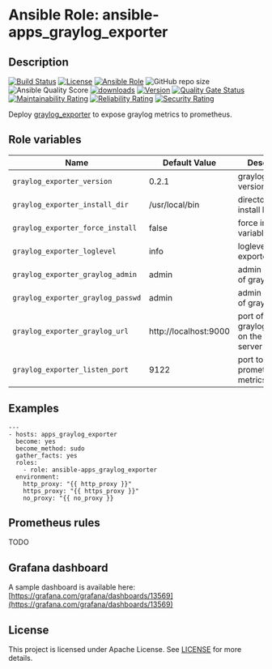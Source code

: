# Ansible Role: ansible-apps_graylog_exporter

## Description

[![Build Status](https://travis-ci.com/lotusnoir/ansible-apps_graylog_exporter.svg?branch=master?style=flat)](https://travis-ci.com/lotusnoir/ansible-apps_graylog_exporter)
[![License](https://img.shields.io/badge/license-Apache--2.0-brightgreen?style=flat)](https://opensource.org/licenses/Apache-2.0)
[![Ansible Role](https://img.shields.io/badge/galaxy-apps_graylog_exporter-purple?style=flat)](https://galaxy.ansible.com/lotusnoir/apps_graylog_exporter)
![GitHub repo size](https://img.shields.io/github/repo-size/lotusnoir/ansible-apps_graylog_exporter?color=orange&style=flat)
![Ansible Quality Score](https://img.shields.io/ansible/quality/52300)
[![downloads](https://img.shields.io/ansible/role/d/52300)](https://galaxy.ansible.com/lotusnoir/apps_graylog_exporter)
[![Version](https://img.shields.io/github/release/lotusnoir/ansible-apps_graylog_exporter.svg)](https://github.com/lotusnoir/ansible-apps_graylog_exporter/releases/)
[![Quality Gate Status](https://sonarcloud.io/api/project_badges/measure?project=lotusnoir_ansible-apps_graylog_exporter&metric=alert_status)](https://sonarcloud.io/dashboard?id=lotusnoir_ansible-apps_graylog_exporter)
[![Maintainability Rating](https://sonarcloud.io/api/project_badges/measure?project=lotusnoir_ansible-apps_graylog_exporter&metric=sqale_rating)](https://sonarcloud.io/dashboard?id=lotusnoir_ansible-apps_graylog_exporter)
[![Reliability Rating](https://sonarcloud.io/api/project_badges/measure?project=lotusnoir_ansible-apps_graylog_exporter&metric=reliability_rating)](https://sonarcloud.io/dashboard?id=lotusnoir_ansible-apps_graylog_exporter)
[![Security Rating](https://sonarcloud.io/api/project_badges/measure?project=lotusnoir_ansible-apps_graylog_exporter&metric=security_rating)](https://sonarcloud.io/dashboard?id=lotusnoir_ansible-apps_graylog_exporter)

Deploy [graylog_exporter](https://github.com/boynux/graylog-exporter) to expose graylog metrics to prometheus.

## Role variables

| Name                              | Default Value         | Description                        |
| --------------------------------- | --------------------- | -----------------------------------|
| `graylog_exporter_version`        | 0.2.1                 | graylog_exporter version |
| `graylog_exporter_install_dir`    | /usr/local/bin        | directory to install binary |
| `graylog_exporter_force_install`  | false                 | force install variable |
| `graylog_exporter_loglevel`       | info                  | loglevel of exporter |
| `graylog_exporter_graylog_admin`  | admin                 | admin username of graylog |
| `graylog_exporter_graylog_passwd` | admin                 | admin password of graylog |
| `graylog_exporter_graylog_url`    | http://localhost:9000 | port of the graylog service on the graylog server |
| `graylog_exporter_listen_port`    | 9122                  | port to expose prometheus metrics |

## Examples

	---
	- hosts: apps_graylog_exporter
	  become: yes
	  become_method: sudo
	  gather_facts: yes
	  roles:
	    - role: ansible-apps_graylog_exporter
	  environment: 
	    http_proxy: "{{ http_proxy }}"
	    https_proxy: "{{ https_proxy }}"
	    no_proxy: "{{ no_proxy }}

## Prometheus rules

TODO

## Grafana dashboard

A sample dashboard is available here: [https://grafana.com/grafana/dashboards/13569](https://grafana.com/grafana/dashboards/13569)

## License

This project is licensed under Apache License. See [LICENSE](/LICENSE) for more details.

